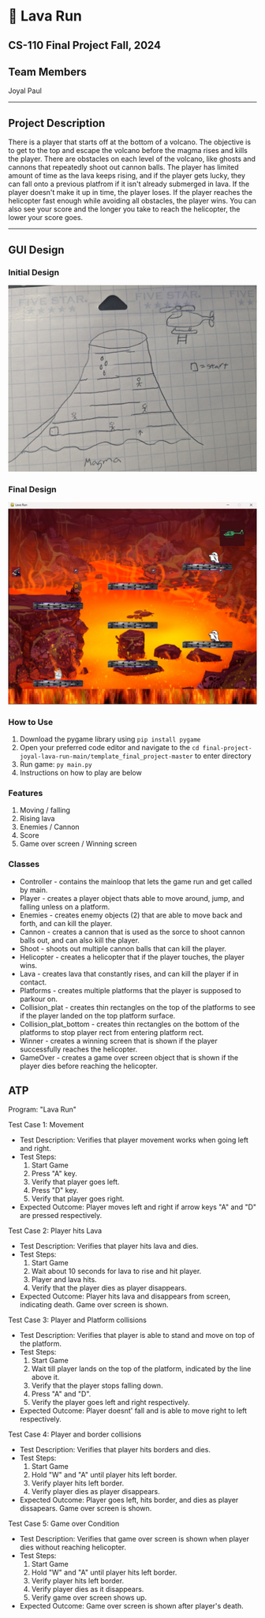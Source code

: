 # 🌋 Lava Run
## CS-110 Final Project Fall, 2024 

## Team Members

Joyal Paul

*** 

## Project Description

There is a player that starts off at the bottom of a volcano. The objective is to get to the top and escape the volcano before the magma rises and kills the player. There are obstacles on each level of the volcano, like ghosts and cannons that repeatedly shoot out cannon balls. 
The player has limited amount of time as the lava keeps rising, and if the player gets lucky, they can fall onto a previous platfrom if it isn't already submerged in lava. If the player doesn't make it up in time, the player loses. If the player reaches the helicopter fast enough while avoiding all obstacles, the player wins. You can also see your score and the longer you take to reach the helicopter, the lower your score goes. 

***    

## GUI Design

### Initial Design

![Lava Run GUI](https://github.com/Joyal11Paul/projects/raw/main/Lava_Run%20-%20CS_110/template_final_project-master/assets/gui_original.jpg)

### Final Design

![Lava Run Final GUI](https://github.com/Joyal11Paul/projects/raw/main/Lava_Run%20-%20CS_110/template_final_project-master/assets/gui_final.png)

### How to Use

1. Download the pygame library using `pip install pygame`
2. Open your preferred code editor and navigate to the `cd final-project-joyal-lava-run-main/template_final_project-master` to enter directory
4. Run game: `py main.py`
5. Instructions on how to play are below

### Features

1. Moving / falling 
2. Rising lava
3. Enemies / Cannon
4. Score
5. Game over screen / Winning screen 

### Classes

- Controller - contains the mainloop that lets the game run and get called by main.
- Player - creates a player object thats able to move around, jump, and falling unless on a platform. 
- Enemies - creates enemy objects (2) that are able to move back and forth, and can kill the player.
- Cannon - creates a cannon that is used as the sorce to shoot cannon balls out, and can also kill the player.
- Shoot - shoots out multiple cannon balls that can kill the player.
- Helicopter - creates a helicopter that if the player touches, the player wins.
- Lava - creates lava that constantly rises, and can kill the player if in contact.
- Platforms - creates multiple platforms that the player is supposed to parkour on.
- Collision_plat - creates thin rectangles on the top of the platforms to see if the player landed on the top platform surface.
- Collision_plat_bottom - creates thin rectangles on the bottom of the platforms to stop player rect from entering platform rect.
- Winner - creates a winning screen that is shown if the player successfully reaches the helicopter. 
- GameOver - creates a game over screen object that is shown if the player dies before reaching the helicopter. 

## ATP
Program: "Lava Run"

Test Case 1: Movement
 - Test Description: Verifies that player movement works when going left and right.
 - Test Steps:
    1. Start Game
    2. Press "A" key.
    3. Verify that player goes left.
    4. Press "D" key.
    5. Verify that player goes right. 
 - Expected Outcome: Player moves left and right if arrow keys "A" and "D" are pressed respectively.  

Test Case 2: Player hits Lava
 - Test Description: Verifies that player hits lava and dies. 
 - Test Steps:
    1. Start Game
    2. Wait about 10 seconds for lava to rise and hit player.
    3. Player and lava hits.
    4. Verify that the player dies as player disappears.
 - Expected Outcome: Player hits lava and disappears from screen, indicating death. Game over screen is shown. 

Test Case 3: Player and Platform collisions
 - Test Description: Verifies that player is able to stand and move on top of the platform.
 - Test Steps:
    1. Start Game
    2. Wait till player lands on the top of the platform, indicated by the line above it.
    3. Verify that the player stops falling down. 
    4. Press "A" and "D".
    5. Verify the player goes left and right respectively. 
 - Expected Outcome: Player doesnt' fall and is able to move right to left respectively. 

Test Case 4: Player and border collisions
 - Test Description: Verifies that player hits borders and dies. 
 - Test Steps:
    1. Start Game
    2. Hold "W" and "A" until player hits left border.
    3. Verify player hits left border. 
    4. Verify player dies as player disappears.  
 - Expected Outcome: Player goes left, hits border, and dies as player dissapears. Game over screen is shown. 

Test Case 5: Game over Condition
 - Test Description: Verifies that game over screen is shown when player dies without reaching helicopter. 
 - Test Steps:
    1. Start Game
    2. Hold "W" and "A" until player hits left border.
    3. Verify player hits left border. 
    4. Verify player dies as it disappears.
    5. Verify game over screen shows up.  
 - Expected Outcome: Game over screen is shown after player's death. 

